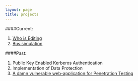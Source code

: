 ```yaml
---
layout: page
title: projects
---
```

####Current: 

1. [Who is Editing](http://monish.co.in/WhoIsEditing/)
2. [Bus simulation](https://github.com/monishappusamy/Notes/tree/master/Operating-Systems/bus_simulation)

####Past:

1. Public Key Enabled Kerberos Authentication
2. Implementation of Data Protection
3. [A damn vulnerable web-application for Penetration Testing](https://github.com/monishappusamy/h-app)
